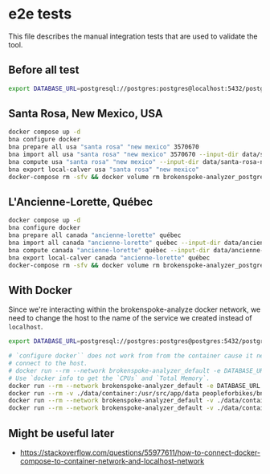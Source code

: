 # e2e tests

This file describes the manual integration tests that are used to validate the
tool.

## Before all test

```bash
export DATABASE_URL=postgresql://postgres:postgres@localhost:5432/postgres
```

## Santa Rosa, New Mexico, USA

```bash
docker compose up -d
bna configure docker
bna prepare all usa "santa rosa" "new mexico" 3570670
bna import all usa "santa rosa" "new mexico" 3570670 --input-dir data/santa-rosa-new-mexico-usa
bna compute usa "santa rosa" "new mexico" --input-dir data/santa-rosa-new-mexico-usa
bna export local-calver usa "santa rosa" "new mexico"
docker-compose rm -sfv && docker volume rm brokenspoke-analyzer_postgres
```

## L'Ancienne-Lorette, Québec

```bash
docker compose up -d
bna configure docker
bna prepare all canada "ancienne-lorette" québec
bna import all canada "ancienne-lorette" québec --input-dir data/ancienne-lorette-quebec-canada
bna compute canada "ancienne-lorette" québec --input-dir data/ancienne-lorette-quebec-canada
bna export local-calver canada "ancienne-lorette" québec
docker-compose rm -sfv && docker volume rm brokenspoke-analyzer_postgres
```

## With Docker

Since we're interacting within the brokenspoke-analyze docker network, we need
to change the host to the name of the service we created instead of `localhost`.

```bash
export DATABASE_URL=postgresql://postgres:postgres@postgres:5432/postgres
```

```bash
# `configure docker`` does not work from from the container cause it needs to
# connect to the host.
# docker run --rm --network brokenspoke-analyzer_default -e DATABASE_URL peopleforbikes/bna:latest configure docker
# Use `docker info to get the `CPUs` and `Total Memory`.
docker run --rm --network brokenspoke-analyzer_default -e DATABASE_URL peopleforbikes/bna:latest configure custom 4 1943 postgres
docker run --rm -v ./data/container:/usr/src/app/data peopleforbikes/bna:latest prepare all usa "santa rosa" "new mexico" 3570670 --output-dir /usr/src/app/data
docker run --rm --network brokenspoke-analyzer_default -v ./data/container:/usr/src/app/data -e DATABASE_URL peopleforbikes/bna:latest import all usa "santa rosa" "new mexico" 3570670 --input-dir /usr/src/app/data/santa-rosa-new-mexico-usa
docker run --rm --network brokenspoke-analyzer_default -v ./data/container:/usr/src/app/data -e DATABASE_URL peopleforbikes/bna:latest compute usa "santa rosa" "new mexico" --input-dir /usr/src/app/data/santa-rosa-new-mexico-usa
```

## Might be useful later

- <https://stackoverflow.com/questions/55977611/how-to-connect-docker-compose-to-container-network-and-localhost-network>
